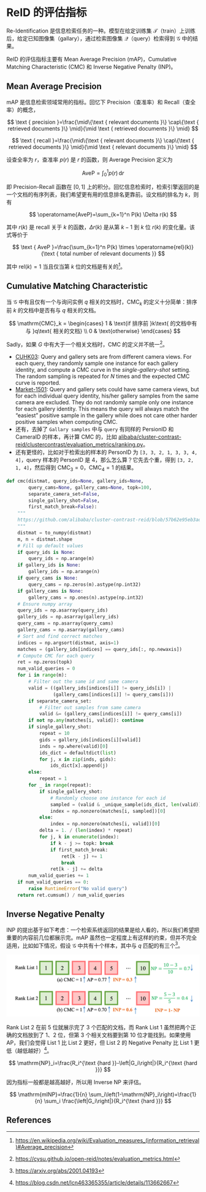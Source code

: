 # ReID 的评估指标

Re-Identification 是信息检索任务的一种。模型在给定训练集 $\mathcal{T}$（train）上训练后，给定已知图像集（gallary），通过检索图像集 $\mathcal{Q}$（query）检索得到 $\mathcal{G}$ 中的结果。

ReID 的评估指标主要有 Mean Average Precision (mAP)，Cumulative Matching Characteristic (CMC) 和 Inverse Negative Penalty (INP)。

## Mean Average Precision

mAP 是信息检索领域常用的指标。回忆下 Precision（查准率）和 Recall（查全率）的概念，

$$
\text { precision }=\frac{\mid\{\text { relevant documents }\} \cap\{\text { retrieved documents }\} \mid}{\mid \text { retrieved documents }\} \mid}
$$

$$
\text { recall }=\frac{\mid\{\text { relevant documents }\} \cap\{\text { retrieved documents }\} \mid}{\mid \text { relevant documents }\} \mid}
$$

设查全率为 $r$，查准率 $p(r)$ 是 $r$ 的函数，则 Average Precision 定义为

$$
\mathrm{AveP} = \int_0^1 p(r) \,\mathrm{d} r
$$

即 Precision-Recall 函数在 $[0, 1]$ 上的积分。回忆信息检索时，检索引擎返回的是一个文档的有序列表，我们希望更有用的信息排名更靠前。设文档的排名为 $k$，则有

$$
\operatorname{AveP}=\sum_{k=1}^n P(k) \Delta r(k)
$$

其中 $r(k)$ 是 recall 关于 $k$ 的函数，$\Delta r(k)$ 是从第 $k-1$ 到 $k$ 位 $r(k)$ 的变化量。该式等价于

$$
\text { AveP }=\frac{\sum_{k=1}^n P(k) \times \operatorname{rel}(k)}{\text { total number of relevant documents }}
$$

其中 $\mathrm{rel}(k) = 1$ 当且仅当第 $k$ 位的文档是有关的[^wikipedia-average-precision]。

## Cumulative Matching Characteristic

当 $\mathcal{G}$ 中有且仅有一个与询问实例 $q$ 相关的文档时，$\mathrm{CMC}_k$ 的定义十分简单：排序前 $k$ 的文档中是否有与 $q$ 相关的文档。

$$
\mathrm{CMC}_k = \begin{cases}
1 & \text{if 排序前 }k\text{ 的文档中有与 }q\text{ 相关的文档} \\
0 & \text{otherwise}
\end{cases}
$$

Sadly，如果 $G$ 中有大于一个相关文档时，CMC 的定义并不统一[^open-reid]。

- [CUHK03](https://cysu.github.io/open-reid/notes/www.cv-foundation.org/openaccess/content_cvpr_2014/papers/Li_DeepReID_Deep_Filter_2014_CVPR_paper.pdf): Query and gallery sets are from different camera views. For each query, they randomly sample one instance for each gallery identity, and compute a CMC curve in the *single-gallery-shot* setting. The random sampling is repeated for $N$ times and the expected CMC curve is reported.
- [Market-1501](http://www.cv-foundation.org/openaccess/content_iccv_2015/papers/Zheng_Scalable_Person_Re-Identification_ICCV_2015_paper.pdf): Query and gallery sets could have same camera views, but for each individual query identity, his/her gallery samples from the same camera are excluded. They do not randomly sample only one instance for each gallery identity. This means the query will always match the “easiest” positive sample in the gallery while does not care other harder positive samples when computing CMC.
- 还有，去掉了 `Gallary samples` 中与 `query` 有同样的 PersionID 和 CameraID 的样本，再计算 CMC 的，比如 [alibaba/cluster-contrast-reid/clustercontrast/evaluation_metrics/ranking.py](https://github.com/alibaba/cluster-contrast-reid/blob/57b62e95eb3ade3da4a464c5eead69ca7d5f4e1d/clustercontrast/evaluation_metrics/ranking.py#L46)。
- 还有更怪的，比如对于检索出的样本的 PersonID 为 `[3, 3, 2, 1, 3, 3, 4, 4]`，query 样本的 PersonID 是 4，那么怎么算？它先去个重，得到 `[3, 2, 1, 4]`，然后得到 $\mathrm{CMC}_3 = 0$，$\mathrm{CMC}_4 = 1$ 的结果。

```python
def cmc(distmat, query_ids=None, gallery_ids=None,
        query_cams=None, gallery_cams=None, topk=100,
        separate_camera_set=False,
        single_gallery_shot=False,
        first_match_break=False):
    """
    https://github.com/alibaba/cluster-contrast-reid/blob/57b62e95eb3ade3da4a464c5eead69ca7d5f4e1d/clustercontrast/evaluation_metrics/ranking.py#L18
    """
    distmat = to_numpy(distmat)
    m, n = distmat.shape
    # Fill up default values
    if query_ids is None:
        query_ids = np.arange(m)
    if gallery_ids is None:
        gallery_ids = np.arange(n)
    if query_cams is None:
        query_cams = np.zeros(m).astype(np.int32)
    if gallery_cams is None:
        gallery_cams = np.ones(n).astype(np.int32)
    # Ensure numpy array
    query_ids = np.asarray(query_ids)
    gallery_ids = np.asarray(gallery_ids)
    query_cams = np.asarray(query_cams)
    gallery_cams = np.asarray(gallery_cams)
    # Sort and find correct matches
    indices = np.argsort(distmat, axis=1)
    matches = (gallery_ids[indices] == query_ids[:, np.newaxis])
    # Compute CMC for each query
    ret = np.zeros(topk)
    num_valid_queries = 0
    for i in range(m):
        # Filter out the same id and same camera
        valid = ((gallery_ids[indices[i]] != query_ids[i]) |
                 (gallery_cams[indices[i]] != query_cams[i]))
        if separate_camera_set:
            # Filter out samples from same camera
            valid &= (gallery_cams[indices[i]] != query_cams[i])
        if not np.any(matches[i, valid]): continue
        if single_gallery_shot:
            repeat = 10
            gids = gallery_ids[indices[i][valid]]
            inds = np.where(valid)[0]
            ids_dict = defaultdict(list)
            for j, x in zip(inds, gids):
                ids_dict[x].append(j)
        else:
            repeat = 1
        for _ in range(repeat):
            if single_gallery_shot:
                # Randomly choose one instance for each id
                sampled = (valid & _unique_sample(ids_dict, len(valid)))
                index = np.nonzero(matches[i, sampled])[0]
            else:
                index = np.nonzero(matches[i, valid])[0]
            delta = 1. / (len(index) * repeat)
            for j, k in enumerate(index):
                if k - j >= topk: break
                if first_match_break:
                    ret[k - j] += 1
                    break
                ret[k - j] += delta
        num_valid_queries += 1
    if num_valid_queries == 0:
        raise RuntimeError("No valid query")
    return ret.cumsum() / num_valid_queries

```

## Inverse Negative Penalty

INP 的提出基于如下考虑：一个检索系统返回的结果是给人看的，所以我们希望把重要的内容前几位都展示完。mAP 虽然也一定程度上有这样的约束，但并不完全适用，比如如下情况，假设 $\mathcal{G}$ 中共有十个样本，其中与 $q$ 匹配的有三个[^mang2020survey]。

![inp.png](./media/inp.png)

Rank List 2 在前 5 位就展示完了 3 个匹配的文档，而 Rank List 1 虽然把两个正确的文档放到了 1、2 位，但第 3 个相关文档要到第 10 位才能找到。如果使用 AP，我们会觉得 List 1 比 List 2 更好，但 List 2 的 Negative Penalty 比 List 1 更低（越低越好）[^lcn463365355]。

$$
\mathrm{NP}_i=\frac{R_i^{\text {hard }}-\left|G_i\right|}{R_i^{\text {hard }}}
$$

因为指标一般都是越高越好，所以用 Inverse NP 来评估。

$$
\mathrm{mINP}=\frac{1}{n} \sum_i\left(1-\mathrm{NP}_i\right)=\frac{1}{n} \sum_i \frac{\left|G_i\right|}{R_i^{\text {hard }}}
$$

## References

[^wikipedia-average-precision]: https://en.wikipedia.org/wiki/Evaluation_measures_(information_retrieval)#Average_precision
[^open-reid]: https://cysu.github.io/open-reid/notes/evaluation_metrics.html
[^mang2020survey]: https://arxiv.org/abs/2001.04193
[^lcn463365355]: https://blog.csdn.net/lcn463365355/article/details/113662667
[^cluster-contrast]: https://arxiv.org/abs/2103.11568
